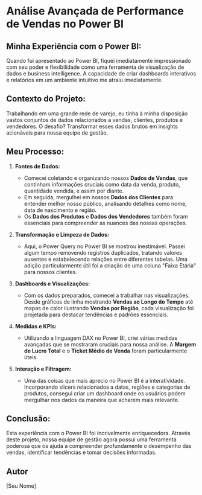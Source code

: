
# Análise Avançada de Performance de Vendas no Power BI

## Minha Experiência com o Power BI:

Quando fui apresentado ao Power BI, fiquei imediatamente impressionado com seu poder e flexibilidade como uma ferramenta de visualização de dados e business intelligence. A capacidade de criar dashboards interativos e relatórios em um ambiente intuitivo me atraiu imediatamente.

## Contexto do Projeto:

Trabalhando em uma grande rede de varejo, eu tinha à minha disposição vastos conjuntos de dados relacionados a vendas, clientes, produtos e vendedores. O desafio? Transformar esses dados brutos em insights acionáveis para nossa equipe de gestão.

## Meu Processo:

1. **Fontes de Dados:** 
   - Comecei coletando e organizando nossos **Dados de Vendas**, que continham informações cruciais como data da venda, produto, quantidade vendida, e assim por diante.
   - Em seguida, mergulhei em nossos **Dados dos Clientes** para entender melhor nosso público, analisando detalhes como nome, data de nascimento e região.
   - Os **Dados dos Produtos** e **Dados dos Vendedores** também foram essenciais para compreender as nuances das nossas operações.

2. **Transformação e Limpeza de Dados:** 
   - Aqui, o Power Query no Power BI se mostrou inestimável. Passei algum tempo removendo registros duplicados, tratando valores ausentes e estabelecendo relações entre diferentes tabelas. Uma adição particularmente útil foi a criação de uma coluna "Faixa Etária" para nossos clientes.

3. **Dashboards e Visualizações:** 
   - Com os dados preparados, comecei a trabalhar nas visualizações. Desde gráficos de linha mostrando **Vendas ao Longo do Tempo** até mapas de calor ilustrando **Vendas por Região**, cada visualização foi projetada para destacar tendências e padrões essenciais.

4. **Medidas e KPIs:** 
   - Utilizando a linguagem DAX no Power BI, criei várias medidas avançadas que se mostraram cruciais para nossa análise. A **Margem de Lucro Total** e o **Ticket Médio de Venda** foram particularmente úteis.

5. **Interação e Filtragem:** 
   - Uma das coisas que mais aprecio no Power BI é a interatividade. Incorporando slicers relacionados a datas, regiões e categorias de produtos, consegui criar um dashboard onde os usuários podem mergulhar nos dados da maneira que acharem mais relevante.

## Conclusão:

Esta experiência com o Power BI foi incrivelmente enriquecedora. Através deste projeto, nossa equipe de gestão agora possui uma ferramenta poderosa que os ajuda a compreender profundamente o desempenho das vendas, identificar tendências e tomar decisões informadas.

## Autor

[Seu Nome]

